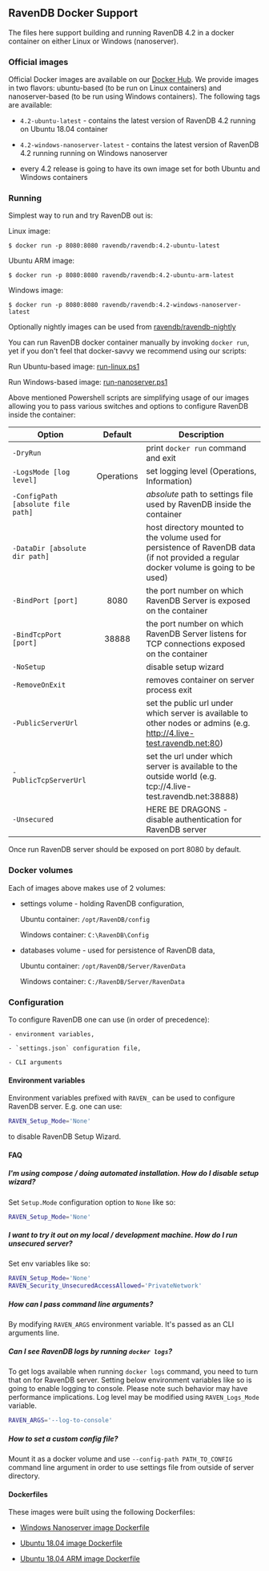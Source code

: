 ## RavenDB Docker Support

The files here support building and running RavenDB 4.2 in a docker container on either Linux or Windows (nanoserver).

### Official images

Official Docker images are available on our [Docker Hub](https://hub.docker.com/r/ravendb/ravendb/). We provide images in two flavors: ubuntu-based (to be run on Linux containers) and nanoserver-based (to be run using Windows containers). The following tags are available:

-   `4.2-ubuntu-latest` - contains the latest version of RavenDB 4.2 running on Ubuntu 18.04 container

-   `4.2-windows-nanoserver-latest` - contains the latest version of RavenDB 4.2 running running on Windows nanoserver

-   every 4.2 release is going to have its own image set for both Ubuntu and Windows containers

### Running

Simplest way to run and try RavenDB out is:

Linux image:

```
$ docker run -p 8080:8080 ravendb/ravendb:4.2-ubuntu-latest
```

Ubuntu ARM image:

```
$ docker run -p 8080:8080 ravendb/ravendb:4.2-ubuntu-arm-latest
```

Windows image:

```
$ docker run -p 8080:8080 ravendb/ravendb:4.2-windows-nanoserver-latest
```

Optionally nightly images can be used from [ravendb/ravendb-nightly](https://hub.docker.com/r/ravendb/ravendb-nightly/)

You can run RavenDB docker container manually by invoking `docker run`, yet if you don't feel that docker-savvy we recommend using our scripts:

Run Ubuntu-based image: [run-linux.ps1](https://github.com/ravendb/ravendb/blob/v4.2/docker/run-linux.ps1)

Run Windows-based image: [run-nanoserver.ps1](https://github.com/ravendb/ravendb/blob/v4.2/docker/run-nanoserver.ps1)

Above mentioned Powershell scripts are simplifying usage of our images allowing you to pass various switches and options to configure RavenDB inside the container:

| Option                             |  Default   | Description                                                                                                                             |
| ---------------------------------- | :--------: | --------------------------------------------------------------------------------------------------------------------------------------- |
| `-DryRun`                          |            | print `docker run` command and exit                                                                                                     |
| `-LogsMode [log level]`            | Operations | set logging level (Operations, Information)                                                                                             |
| `-ConfigPath [absolute file path]` |            | _absolute_ path to settings file used by RavenDB inside the container                                                                   |
| `-DataDir [absolute dir path]`     |            | host directory mounted to the volume used for persistence of RavenDB data (if not provided a regular docker volume is going to be used) |
| `-BindPort [port]`                 |    8080    | the port number on which RavenDB Server is exposed on the container                                                                     |
| `-BindTcpPort [port]`              |   38888    | the port number on which RavenDB Server listens for TCP connections exposed on the container                                            |
| `-NoSetup`                         |            | disable setup wizard                                                                                                                    |
| `-RemoveOnExit`                    |            | removes container on server process exit                                                                                                |
| `-PublicServerUrl`                 |            | set the public url under which server is available to other nodes or admins (e.g. http://4.live-test.ravendb.net:80)                    |
| `-PublicTcpServerUrl`              |            | set the url under which server is available to the outside world (e.g. tcp://4.live-test.ravendb.net:38888)                             |
| `-Unsecured`                       |            | HERE BE DRAGONS - disable authentication for RavenDB server                                                                             |

Once run RavenDB server should be exposed on port 8080 by default.

### Docker volumes

Each of images above makes use of 2 volumes:

-   settings volume - holding RavenDB configuration,

    Ubuntu container: `/opt/RavenDB/config`

    Windows container: `C:\RavenDB\Config`

-   databases volume - used for persistence of RavenDB data,

    Ubuntu container: `/opt/RavenDB/Server/RavenData`

    Windows container: `C:/RavenDB/Server/RavenData`

### Configuration

To configure RavenDB one can use (in order of precedence):

    - environment variables,

    - `settings.json` configuration file,

    - CLI arguments

#### Environment variables

Environment variables prefixed with `RAVEN_` can be used to configure RavenDB server. E.g. one can use:

```bash
RAVEN_Setup_Mode='None'
```

to disable RavenDB Setup Wizard.

#### FAQ

##### I'm using compose / doing automated installation. How do I disable setup wizard?

Set `Setup.Mode` configuration option to `None` like so:

```bash
RAVEN_Setup_Mode='None'
```

##### I want to try it out on my local / development machine. How do I run unsecured server?

Set env variables like so:

```bash
RAVEN_Setup_Mode='None'
RAVEN_Security_UnsecuredAccessAllowed='PrivateNetwork'
```

##### How can I pass command line arguments?

By modifying `RAVEN_ARGS` environment variable. It's passed as an CLI arguments line.

##### Can I see RavenDB logs by running `docker logs`?

To get logs available when running `docker logs` command, you need to turn that on for RavenDB server. Setting below environment variables like so is going to enable logging to console. Please note such behavior may have performance implications. Log level may be modified using `RAVEN_Logs_Mode` variable.

```bash
RAVEN_ARGS='--log-to-console'
```

##### How to set a custom config file?

Mount it as a docker volume and use `--config-path PATH_TO_CONFIG` command line argument in order to use settings file from outside of server directory.

#### Dockerfiles

These images were built using the following Dockerfiles:

-   [Windows Nanoserver image Dockerfile](https://github.com/ravendb/ravendb/blob/v4.2/docker/ravendb-nanoserver/Dockerfile)

-   [Ubuntu 18.04 image Dockerfile](https://github.com/ravendb/ravendb/blob/v4.2/docker/ravendb-ubuntu/Dockerfile.x64)

-   [Ubuntu 18.04 ARM image Dockerfile](https://github.com/ravendb/ravendb/blob/v4.2/docker/ravendb-ubuntu/Dockerfile.arm32v7)

